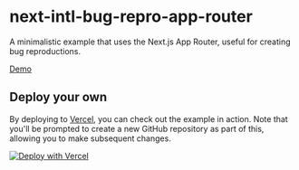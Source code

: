 # next-intl-bug-repro-app-router

A minimalistic example that uses the Next.js App Router, useful for creating bug reproductions.

[Demo](https://next-intl-bug-repro-app-router.vercel.app)

## Deploy your own

By deploying to [Vercel](https://vercel.com), you can check out the example in action. Note that you'll be prompted to create a new GitHub repository as part of this, allowing you to make subsequent changes.

[![Deploy with Vercel](https://vercel.com/button)](https://vercel.com/new/clone?repository-url=https://github.com/amannn/next-intl/tree/main/examples/next-intl-bug-repro-app-router)
